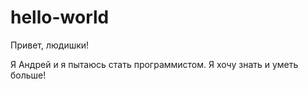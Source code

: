 # hello-world

Привет, людишки!

Я Андрей и я пытаюсь стать программистом. Я хочу знать и уметь больше!
